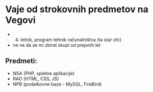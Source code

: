 # Vaje od strokovnih predmetov na Vegovi

- 4. letnik, program tehnik računalništva (ta star ofc)
- ne ne da se mi zbirat skupi od prejsnih let

## Predmeti:
- NSA (PHP, spletne aplikacije)
- RAO (HTML, CSS, JS)
- NPB (podatkovne baze - MySQL, FireBird)
